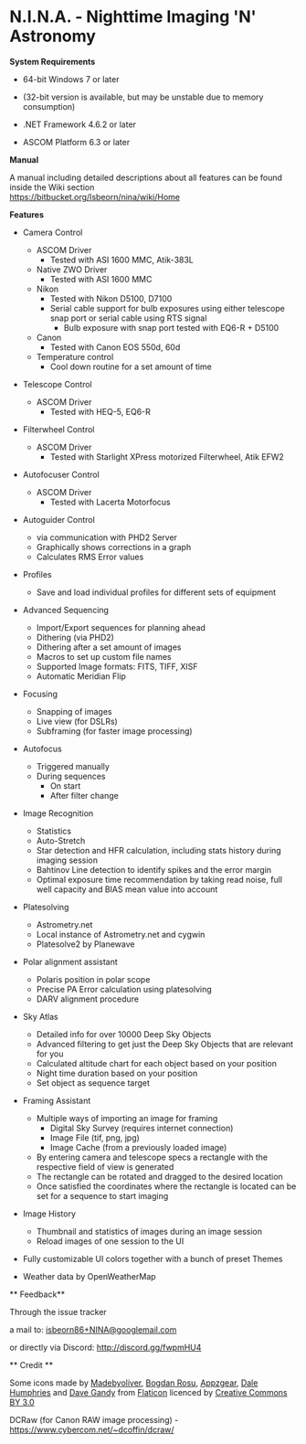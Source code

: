 # N.I.N.A. - Nighttime Imaging 'N' Astronomy #


**System Requirements**

* 64-bit Windows 7 or later
* (32-bit version is available, but may be unstable due to memory consumption)

* .NET Framework 4.6.2 or later

* ASCOM Platform 6.3 or later

**Manual**

A manual including detailed descriptions about all features can be found inside the Wiki section  
https://bitbucket.org/Isbeorn/nina/wiki/Home  
  
  

**Features**

* Camera Control
     * ASCOM Driver
          * Tested with ASI 1600 MMC, Atik-383L
     * Native ZWO Driver
          * Tested with ASI 1600 MMC
     * Nikon
          * Tested with Nikon D5100, D7100
          * Serial cable support for bulb exposures using either telescope snap port or serial cable using RTS signal
               * Bulb exposure with snap port tested with EQ6-R + D5100
     * Canon 
          * Tested with Canon EOS 550d, 60d
     * Temperature control 
          * Cool down routine for a set amount of time

* Telescope Control
     * ASCOM Driver
          * Tested with HEQ-5, EQ6-R

* Filterwheel Control
     * ASCOM Driver
          * Tested with Starlight XPress motorized Filterwheel, Atik EFW2

* Autofocuser Control
     * ASCOM Driver
          * Tested with Lacerta Motorfocus

* Autoguider Control
     * via communication with PHD2 Server
     * Graphically shows corrections in a graph
     * Calculates RMS Error values

* Profiles
     * Save and load individual profiles for different sets of equipment

* Advanced Sequencing
     * Import/Export sequences for planning ahead
     * Dithering (via PHD2)
     * Dithering after a set amount of images
     * Macros to set up custom file names
     * Supported Image formats: FITS, TIFF, XISF
     * Automatic Meridian Flip

* Focusing
     * Snapping of images
     * Live view (for DSLRs)     
     * Subframing (for faster image processing)

* Autofocus
     * Triggered manually
     * During sequences
          * On start
          * After filter change

* Image Recognition
     * Statistics
     * Auto-Stretch
     * Star detection and HFR calculation, including stats history during imaging session
     * Bahtinov Line detection to identify spikes and the error margin     
     * Optimal exposure time recommendation by taking read noise, full well capacity and BIAS mean value into account

* Platesolving
     * Astrometry.net
     * Local instance of Astrometry.net and cygwin
     * Platesolve2 by Planewave

* Polar alignment assistant 
     * Polaris position in polar scope 
     * Precise PA Error calculation using platesolving 
     * DARV alignment procedure

* Sky Atlas
     * Detailed info for over 10000 Deep Sky Objects
     * Advanced filtering to get just the Deep Sky Objects that are relevant for you
     * Calculated altitude chart for each object based on your position
     * Night time duration based on your position
     * Set object as sequence target

* Framing Assistant
     * Multiple ways of importing an image for framing
          * Digital Sky Survey (requires internet connection)
          * Image File (tif, png, jpg)
          * Image Cache (from a previously loaded image)
     * By entering camera and telescope specs a rectangle with the respective field of view is generated
     * The rectangle can be rotated and dragged to the desired location
     * Once satisfied the coordinates where the rectangle is located can be set for a sequence to start imaging

* Image History
     * Thumbnail and statistics of images during an image session
     * Reload images of one session to the UI

* Fully customizable UI colors together with a bunch of preset Themes

* Weather data by OpenWeatherMap 


** Feedback**

Through the issue tracker

a mail to: isbeorn86+NINA@googlemail.com

or directly via Discord: http://discord.gg/fwpmHU4

** Credit **

Some icons made by 
[Madebyoliver](http://www.flaticon.com/authors/madebyoliver),
[Bogdan Rosu](http://www.flaticon.com/authors/bogdan-rosu),
[Appzgear](http://www.flaticon.com/authors/appzgear),
[Dale Humphries](http://www.flaticon.com/authors/dale-humphries) and
[Dave Gandy](http://www.flaticon.com/authors/dave-gandy)
from
[Flaticon](http://www.flaticon.com)
licenced by 
[Creative Commons BY 3.0](http://creativecommons.org/licenses/by/3.0/)

DCRaw (for Canon RAW image processing) - https://www.cybercom.net/~dcoffin/dcraw/